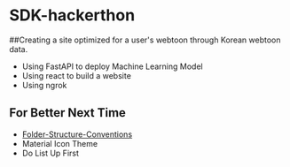 # SDK-hackerthon

##Creating a site optimized for a user's webtoon through Korean webtoon data.
- Using FastAPI to deploy Machine Learning Model
- Using react to build a website
- Using ngrok 

## For Better Next Time
- [Folder-Structure-Conventions](https://github.com/kriasoft/Folder-Structure-Conventions)
- Material Icon Theme
- Do List Up First
